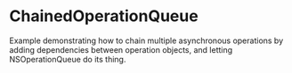 ChainedOperationQueue
=====================

Example demonstrating how to chain multiple asynchronous operations by adding dependencies between operation objects, and letting NSOperationQueue do its thing.